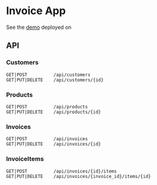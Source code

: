 # Invoice App

See the [demo](https://dkublitskiy-invoiceapp.herokuapp.com/) deployed on

## API

### Customers
```
GET|POST          /api/customers
GET|PUT|DELETE    /api/customers/{id}
```

### Products
```
GET|POST          /api/products
GET|PUT|DELETE    /api/products/{id}
```
### Invoices
```
GET|POST          /api/invoices
GET|PUT|DELETE    /api/invoices/{id}
```

### InvoiceItems
```
GET|POST          /api/invoices/{id}/items
GET|PUT|DELETE    /api/invoices/{invoice_id}/items/{id}
```
